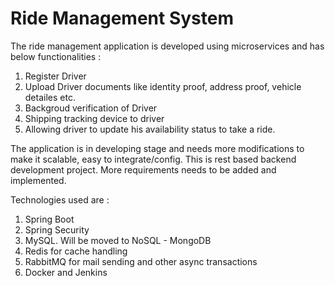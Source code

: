 # Ride Management System
The ride management application is developed using microservices and has below functionalities : 

  1. Register Driver
  2. Upload Driver documents like identity proof, address proof, vehicle detailes etc.
  3. Backgroud verification of Driver
  4. Shipping tracking device to driver
  5. Allowing driver to update his availability status to take a ride.

The application is in developing stage and needs more modifications to make it scalable, easy to integrate/config.
This is rest based backend development project.
More requirements needs to be added and implemented. 

Technologies used are : 
  1. Spring Boot
  2. Spring Security
  3. MySQL. Will be moved to NoSQL - MongoDB
  4. Redis for cache handling
  5. RabbitMQ for mail sending and other async transactions
  6. Docker and Jenkins
